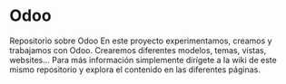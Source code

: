 # Odoo
Repositorio sobre Odoo
En este proyecto experimentamos, creamos y trabajamos con Odoo.
Crearemos diferentes modelos, temas, vistas, websites...
Para más información simplemente dirígete a la wiki de este mismo repositorio y explora
el contenido en las diferentes páginas. 
